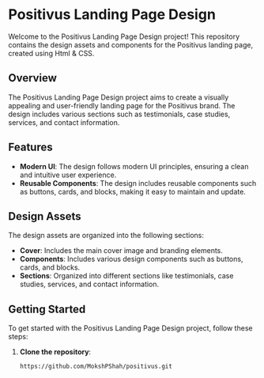 # Positivus Landing Page Design

Welcome to the Positivus Landing Page Design project! This repository contains the design assets and components for the Positivus landing page, created using Html & CSS.

## Overview

The Positivus Landing Page Design project aims to create a visually appealing and user-friendly landing page for the Positivus brand. The design includes various sections such as testimonials, case studies, services, and contact information.

## Features

- **Modern UI**: The design follows modern UI principles, ensuring a clean and intuitive user experience.
- **Reusable Components**: The design includes reusable components such as buttons, cards, and blocks, making it easy to maintain and update.

## Design Assets

The design assets are organized into the following sections:

- **Cover**: Includes the main cover image and branding elements.
- **Components**: Includes various design components such as buttons, cards, and blocks.
- **Sections**: Organized into different sections like testimonials, case studies, services, and contact information.

## Getting Started

To get started with the Positivus Landing Page Design project, follow these steps:

1. **Clone the repository**:
   ```bash
   https://github.com/MokshPShah/positivus.git
